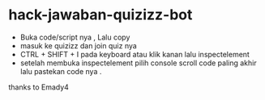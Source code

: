 # hack-jawaban-quizizz-bot
- Buka code/script nya , Lalu copy
- masuk ke quizizz dan join quiz nya
- CTRL + SHIFT + I pada keyboard atau klik kanan lalu inspectelement
- setelah membuka inspectelement pilih console scroll code paling akhir lalu pastekan code nya .



thanks to Emady4
